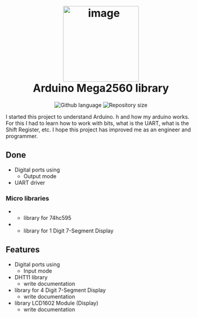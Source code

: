 <h1 align="center">
  <br>
  <a href="http://www.amitmerchant.com/electron-markdownify"><img src="https://2.bp.blogspot.com/-v7qmcwmY8b0/WlZ6T8bjM8I/AAAAAAAAA-s/owoFeqJu3l4VyrnLOseIPODHYlYCgsUlwCEwYBhgL/s1600/arduino%2Bmega.jpg" alt="image" width="200"></a>
  <br>
  Arduino Mega2560 library
  <br>
</h1>

<p align="center">
  <img alt="Github language" src="https://img.shields.io/github/languages/top/mur4ik18/Arduino_Mega2560_library?color=success">
  <img alt="Repository size" src="https://img.shields.io/github/repo-size/mur4ik18/Arduino_Mega2560_library?color=success">
</p>

I started this project to understand Arduino. h and how my arduino works. 
For this I had to learn how to work with bits, what is the UART, what is the Shift Register, etc.
I hope this project has improved me as an engineer and programmer.

## Done
* Digital ports using
    - Output mode
* UART driver

### Micro libraries
* * library for 74hc595
* * library for 1 Digit 7-Segment Display

## Features
* Digital ports using
    - Input mode  
* DHT11 library
    - write documentation
* library for 4 Digit 7-Segment Display
    - write documentation
* library LCD1602 Module (Display)
    - write documentation
